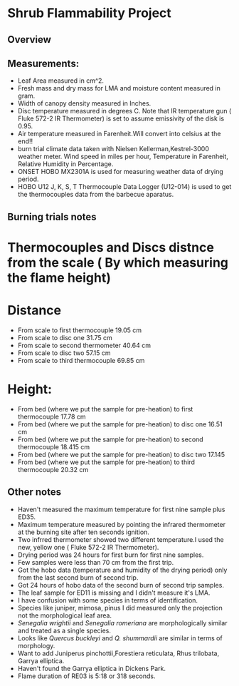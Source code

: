 # Shrub Flammability Project 

## Overview


## Measurements:

 - Leaf Area measured in cm^2.
 - Fresh mass and dry mass for LMA and moisture content measured in gram.
 - Width of canopy density measured in Inches.
 - Disc temperature measured in degrees C. Note that IR temperature gun ( Fluke 572-2 IR Thermometer) is set to assume emissivity of the disk is 0.95.
 - Air temperature measured in Farenheit.Will convert into celsius at the end!!
 - burn trial climate data taken with Nielsen Kellerman,Kestrel-3000 weather meter. Wind speed in miles per hour, Temperature in Farenheit, Relative Humidity in Percentage.
 - ONSET HOBO MX2301A is used for measuring weather data of drying period.
 - HOBO U12 J, K, S, T Thermocouple Data Logger (U12-014) is used to get the thermocouples data from the barbecue aparatus.

 
  

## Burning trials notes

# Thermocouples and Discs distnce from the scale ( By which measuring the flame height)
# Distance 
 - From scale to first thermocouple 19.05 cm
 - From scale to disc one 31.75 cm
 - From scale to second thermometer 40.64 cm
 - From scale to disc two 57.15 cm
 - From scale to third thermocouple 69.85 cm

# Height:
 - From bed (where we put the sample for pre-heation) to first thermocouple 17.78 cm
 - From bed (where we put the sample for pre-heation) to disc one 16.51 cm
 - From bed (where we put the sample for pre-heation) to second thermocouple 18.415 cm
 - From bed (where we put the sample for pre-heation) to disc two 17.145
 - From bed (where we put the sample for pre-heation) to third thermocouple 20.32 cm


## Other notes


 - Haven't measured the maximum temperature for first nine sample plus ED35.
 - Maximum temperature measured by pointing the infrared thermometer at the burning site after ten seconds ignition.
 - Two infrred thermometer showed two different temperature.I used the new, yellow one ( Fluke 572-2 IR Thermometer).
 - Drying period was 24 hours for first burn for first nine samples.
 - Few samples were less than 70 cm from the first trip.
 - Got the hobo data (temperature and humidity of the drying period) only from the last second burn of second trip.
 - Got 24 hours of hobo data of the second burn of second trip samples.
 - The leaf sample for ED11 is missing and I didn't measure it's LMA.
 - I have confusion with some species in terms of identification.
 - Species like juniper, mimosa, pinus I did measured only the projection not the morphological leaf area.
 - *Senegalia wrightii* and *Senegalia romeriana* are morphologically similar and treated as a single species.
 - Looks like *Quercus buckleyi* and *Q. shummardii* are similar in terms of morphology.
 - Want to add Juniperus pinchottii,Forestiera reticulata, Rhus trilobata, Garrya elliptica.
 - Haven't found the Garrya elliptica in Dickens Park.
 - Flame duration of RE03 is 5:18 or 318 seconds.

